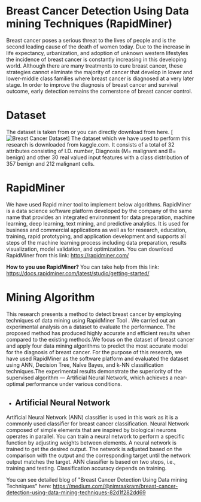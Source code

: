 # Breast Cancer Detection Using Data mining Techniques (RapidMiner)

Breast cancer poses a serious threat to the lives of people and is the second leading cause of the death of women today. Due to the increase in life expectancy, urbanization, and adoption of unknown western lifestyles the incidence of breast cancer is constantly increasing in this developing world. Although there are many treatments to cure breast cancer, these strategies cannot eliminate the majority of cancer that develop in lower and lower-middle class families where breast cancer is diagnosed at a very later stage. 
In order to improve the diagnosis of breast cancer and survival outcome, early detection remains the cornerstone of breast cancer control. 
# Dataset

The dataset is taken from  or you can directly download from here. [![Breast Cancer Dataset](https://www.kaggle.com/uciml/breast-cancer-wisconsin-data)]
The dataset which we have used to perform this research is downloaded from kaggle.com. It consists of a total of 32 attributes consisting of I.D. number, Diagnosis (M= malignant and B= benign) and other 30 real valued input features with a class distribution of 357 benign and 212 malignant cells.
# RapidMiner

We have used Rapid miner tool to implement below algorithms. RapidMiner is a data science software platform developed by the company of the same name that provides an integrated environment for data preparation, machine learning, deep learning, text mining, and predictive analytics. It is used for business and commercial applications as well as for research, education, training, rapid prototyping, and application development and supports all steps of the machine learning process including data preparation, results visualization, model validation, and optimization. You can download RapidMiner from this link: https://rapidminer.com/

**How to you use RapidMiner?** You can take help from this link: https://docs.rapidminer.com/latest/studio/getting-started/
# Mining Algorithm

This research presents a method to detect breast cancer by employing techniques of data mining using RapidMiner Tool .  We carried out an experimental analysis on a dataset to evaluate the performance. The proposed method has produced highly accurate and efficient results when compared to the existing methods.We focus on the dataset of breast cancer and apply four data mining algorithms to predict the most accurate model for the diagnosis of breast cancer. For the purpose of this research, we have used RapidMiner as the software platform and evaluated the dataset using ANN, Decision Tree, Naïve Bayes, and k-NN classification techniques.The experimental results demonstrate the superiority of the supervised algorithm — Artificial Neural Network, which achieves a near-optimal performance under various conditions.

- ## Artificial Neural Network

Artificial Neural Network (ANN) classifier is used in this work as it is a commonly used classifier for breast cancer classification. Neural Network composed of simple elements that are inspired by biological neurons operates in parallel. You can train a neural network to perform a specific function by adjusting weights between elements. A neural network is trained to get the desired output. The network is adjusted based on the comparison with the output and the corresponding target until the network output matches the target. ANN classifier is based on two steps, i.e., training and testing. Classification accuracy depends on training.


You can see detailed blog of "Breast Cancer Detection Using Data mining Techniques" here: https://medium.com/@nimraakram/breast-cancer-detection-using-data-mining-techniques-82d1f282dd69

